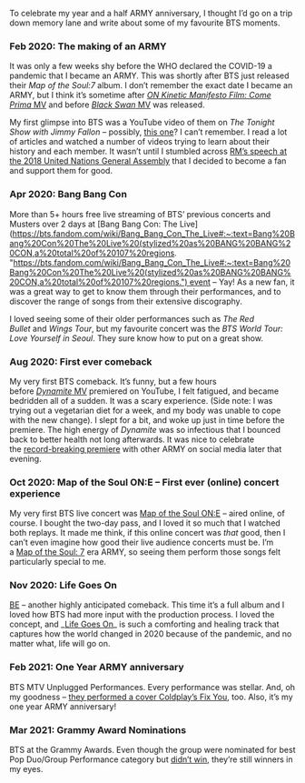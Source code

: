 To celebrate my year and a half ARMY anniversary, I thought I’d go on a trip down memory lane and write about some of my favourite BTS moments.

### Feb 2020: The making of an ARMY

It was only a few weeks shy before the WHO declared the COVID-19 a pandemic that I became an ARMY. This was shortly after BTS just released their _Map of the Soul:7_ album. I don’t remember the exact date I became an ARMY, but I think it’s sometime after [_ON Kinetic Manifesto_ _Film: Come Prima_ MV](https://www.youtube.com/watch?v=gwMa6gpoE9I "https://www.youtube.com/watch?v=gwMa6gpoE9I") and before [_Black Swan_ MV](https://www.youtube.com/watch?v=0lapF4DQPKQ "https://www.youtube.com/watch?v=0lapF4DQPKQ") was released.

My first glimpse into BTS was a YouTube video of them on _The Tonight Show with Jimmy Fallon_ – possibly, [this one](https://www.youtube.com/watch?v=W4mmfzFazoI "https://www.youtube.com/watch?v=W4mmfzFazoI")? I can’t remember. I read a lot of articles and watched a number of videos trying to learn about their history and each member. It wasn’t until I stumbled across [RM’s speech at the 2018 United Nations General Assembly](https://www.youtube.com/watch?v=oTe4f-bBEKg "https://www.youtube.com/watch?v=oTe4f-bBEKg") that I decided to become a fan and support them for good.

### Apr 2020: Bang Bang Con

More than 5+ hours free live streaming of BTS’ previous concerts and Musters over 2 days at [Bang Bang Con: The Live](https://bts.fandom.com/wiki/Bang_Bang_Con_The_Live#:~:text=Bang%20Bang%20Con%20The%20Live%20(stylized%20as%20BANG%20BANG%20CON,a%20total%20of%20107%20regions. "https://bts.fandom.com/wiki/Bang_Bang_Con_The_Live#:~:text=Bang%20Bang%20Con%20The%20Live%20(stylized%20as%20BANG%20BANG%20CON,a%20total%20of%20107%20regions.") event – Yay! As a new fan, it was a great way to get to know them through their performances, and to discover the range of songs from their extensive discography.

I loved seeing some of their older performances such as _The Red Bullet_ and _Wings Tour_, but my favourite concert was the _BTS World Tour: Love Yourself in Seoul_. They sure know how to put on a great show.

### Aug 2020: First ever comeback

My very first BTS comeback. It’s funny, but a few hours before [_Dynamite_ MV](https://www.youtube.com/watch?v=gdZLi9oWNZg "https://www.youtube.com/watch?v=gdZLi9oWNZg") premiered on YouTube, I felt fatigued, and became bedridden all of a sudden. It was a scary experience. (Side note: I was trying out a vegetarian diet for a week, and my body was unable to cope with the new change). I slept for a bit, and woke up just in time before the premiere. The high energy of _Dynamite_ was so infectious that I bounced back to better health not long afterwards. It was nice to celebrate the [record-breaking premiere](https://www.guinnessworldrecords.com/news/2020/9/bts-smash-youtube-viewing-records-once-again-with-single-dynamite-628998 "https://www.guinnessworldrecords.com/news/2020/9/bts-smash-youtube-viewing-records-once-again-with-single-dynamite-628998") with other ARMY on social media later that evening.

### Oct 2020: Map of the Soul ON:E – First ever (online) concert experience

My very first BTS live concert was [Map of the Soul ON:E](https://bts.fandom.com/wiki/Map_of_the_Soul_ON:E) – aired online, of course. I bought the two-day pass, and I loved it so much that I watched both replays. It made me think, if this online concert was _that_ good, then I can’t even imagine how good their live audience concerts must be. I’m a [Map of the Soul: 7](https://en.wikipedia.org/wiki/Map_of_the_Soul:_7 "https://en.wikipedia.org/wiki/Map_of_the_Soul:_7") era ARMY, so seeing them perform those songs felt particularly special to me.

### Nov 2020: Life Goes On

[BE](https://en.wikipedia.org/wiki/Be_(BTS_album) "https://en.wikipedia.org/wiki/Be_(BTS_album)") – another highly anticipated comeback. This time it’s a full album and I loved how BTS had more input with the production process. I loved the concept, and _[Life Goes On](https://www.youtube.com/watch?v=2N-Fsa9Evo0 "https://www.youtube.com/watch?v=2N-Fsa9Evo0")_ is such a comforting and healing track that captures how the world changed in 2020 because of the pandemic, and no matter what, life will go on.

### Feb 2021: One Year ARMY anniversary

BTS MTV Unplugged Performances. Every performance was stellar. And, oh my goodness – [they performed a cover Coldplay’s Fix You](https://www.youtube.com/watch?v=JFTuGsj6Hpk "https://www.youtube.com/watch?v=JFTuGsj6Hpk"), too. Also, it’s my one year ARMY anniversary!

### Mar 2021: Grammy Award Nominations

BTS at the Grammy Awards. Even though the group were nominated for best Pop Duo/Group Performance category but [didn’t win](https://www.forbes.com/sites/bryanrolli/2021/03/15/the-grammys-once-again-did-the-bare-minimum-for-bts/?sh=368899c96129 "https://www.forbes.com/sites/bryanrolli/2021/03/15/the-grammys-once-again-did-the-bare-minimum-for-bts/?sh=368899c96129"), they’re still winners in my eyes.